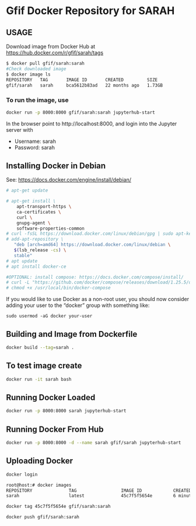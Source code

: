 
# Gfif Docker Repository for SARAH

## USAGE
Download image from Docker Hub at https://hub.docker.com/r/gfif/sarah/tags
```bash
$ docker pull gfif/sarah:sarah
#Check downloaded image
$ docker image ls
REPOSITORY   TAG       IMAGE ID       CREATED         SIZE
gfif/sarah   sarah     bca5612b83ad   22 months ago   1.73GB
```
### To run the image, use
```bash
docker run -p 8000:8000 gfif/sarah:sarah jupyterhub-start
```
In the browser point to http://localhost:8000, and login into the Jupyter server with
* Username: sarah 
* Password: sarah



## Installing Docker in Debian
See: https://docs.docker.com/engine/install/debian/
```bash
# apt-get update

# apt-get install \
    apt-transport-https \
    ca-certificates \
    curl \
    gnupg-agent \
    software-properties-common
# curl -fsSL https://download.docker.com/linux/debian/gpg | sudo apt-key add -        
# add-apt-repository \
   "deb [arch=amd64] https://download.docker.com/linux/debian \
   $(lsb_release -cs) \
   stable"
# apt update
# apt install docker-ce

#OPTIONAL: install compose: https://docs.docker.com/compose/install/
# curl -L "https://github.com/docker/compose/releases/download/1.25.5/docker-compose-$(uname -s)-$(uname -m)" -o /usr/local/bin/docker-compose
# chmod +x /usr/local/bin/docker-compose
```

If you would like to use Docker as a non-root user, you should now consider adding your user to the “docker” group with something like:
```
sudo usermod -aG docker your-user
```

## Building and Image from Dockerfile
```.sh
docker build --tag=sarah .
```

## To test image create 
```.sh
docker run -it sarah bash
```

## Running Docker Loaded
```.sh
docker run -p 8000:8000 sarah jupyterhub-start
```

## Running Docker From Hub
```.sh
docker run -p 8000:8000 -d --name sarah gfif/sarah jupyterhub-start
```

## Uploading Docker

```.sh
docker login

root@host:# docker images
REPOSITORY              TAG                 IMAGE ID            CREATED             SIZE
sarah                   latest              45c7f5f5654e        6 minutes ago       1.73GB

docker tag 45c7f5f5654e gfif/sarah:sarah

docker push gfif/sarah:sarah
```
